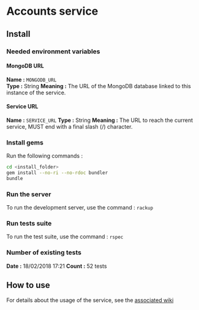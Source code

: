 # Accounts service

## Install

### Needed environment variables

#### MongoDB URL

__Name :__ `MONGODB_URL`  
__Type :__ String
__Meaning :__ The URL of the MongoDB database linked to this instance of the service.

#### Service URL

__Name :__ `SERVICE_URL`
__Type :__ String
__Meaning :__ The URL to reach the current service, MUST end with a final slash (/) character.

### Install gems

Run the following commands :

```bash
cd <install_folder>
gem install --no-ri --no-rdoc bundler
bundle
```

### Run the server

To run the development server, use the command : `rackup`

### Run tests suite

To run the test suite, use the command : `rspec`

### Number of existing tests

__Date :__ 18/02/2018 17:21
__Count :__ 52 tests

## How to use

For details about the usage of the service, see the [associated wiki](https://github.com/jdr-tools/accounts/wiki)